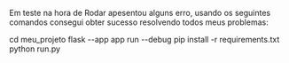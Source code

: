 Em teste na hora de Rodar apesentou alguns erro, usando os seguintes comandos consegui obter sucesso resolvendo todos meus problemas:

cd meu_projeto
flask --app app run --debug
pip install -r requirements.txt
python run.py
